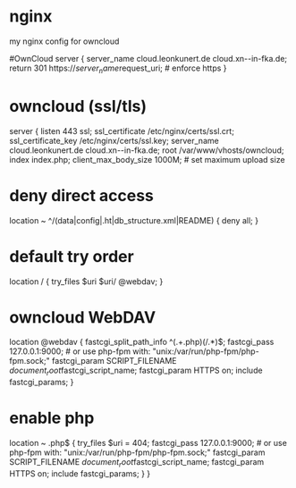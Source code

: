 nginx
=====

my nginx config for owncloud


#OwnCloud
server {
 server_name cloud.leonkunert.de cloud.xn--in-fka.de;
 return 301 https://$server_name$request_uri;  # enforce https
}

# owncloud (ssl/tls)
server {
  listen 443 ssl;
  ssl_certificate /etc/nginx/certs/ssl.crt;
  ssl_certificate_key /etc/nginx/certs/ssl.key;
  server_name cloud.leonkunert.de cloud.xn--in-fka.de;
  root /var/www/vhosts/owncloud;
  index index.php;
  client_max_body_size 1000M; # set maximum upload size

  # deny direct access
  location ~ ^/(data|config|\.ht|db_structure\.xml|README) {
    deny all;
  }

  # default try order
  location / {
    try_files $uri $uri/ @webdav;
  }

  # owncloud WebDAV
  location @webdav {
    fastcgi_split_path_info ^(.+\.php)(/.*)$;
    fastcgi_pass 127.0.0.1:9000; # or use php-fpm with: "unix:/var/run/php-fpm/php-fpm.sock;"
    fastcgi_param SCRIPT_FILENAME $document_root$fastcgi_script_name;
    fastcgi_param HTTPS on;
    include fastcgi_params;
  }

  # enable php
  location ~ \.php$ {
    try_files $uri = 404;
    fastcgi_pass 127.0.0.1:9000; # or use php-fpm with: "unix:/var/run/php-fpm/php-fpm.sock;"
    fastcgi_param SCRIPT_FILENAME $document_root$fastcgi_script_name;
    fastcgi_param HTTPS on;
    include fastcgi_params;
  }
}
